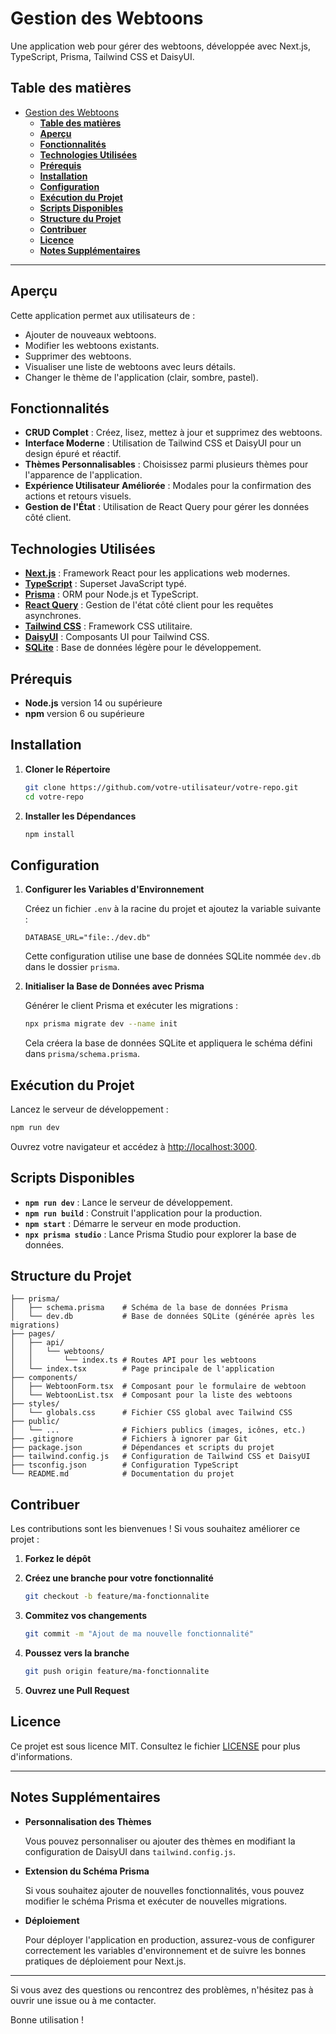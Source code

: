 # Gestion des Webtoons

Une application web pour gérer des webtoons, développée avec Next.js, TypeScript, Prisma, Tailwind CSS et DaisyUI.

## **Table des matières**

- [Gestion des Webtoons](#gestion-des-webtoons)
  - [**Table des matières**](#table-des-matières)
  - [**Aperçu**](#aperçu)
  - [**Fonctionnalités**](#fonctionnalités)
  - [**Technologies Utilisées**](#technologies-utilisées)
  - [**Prérequis**](#prérequis)
  - [**Installation**](#installation)
  - [**Configuration**](#configuration)
  - [**Exécution du Projet**](#exécution-du-projet)
  - [**Scripts Disponibles**](#scripts-disponibles)
  - [**Structure du Projet**](#structure-du-projet)
  - [**Contribuer**](#contribuer)
  - [**Licence**](#licence)
  - [**Notes Supplémentaires**](#notes-supplémentaires)

---

## **Aperçu**

Cette application permet aux utilisateurs de :

- Ajouter de nouveaux webtoons.
- Modifier les webtoons existants.
- Supprimer des webtoons.
- Visualiser une liste de webtoons avec leurs détails.
- Changer le thème de l'application (clair, sombre, pastel).

## **Fonctionnalités**

- **CRUD Complet** : Créez, lisez, mettez à jour et supprimez des webtoons.
- **Interface Moderne** : Utilisation de Tailwind CSS et DaisyUI pour un design épuré et réactif.
- **Thèmes Personnalisables** : Choisissez parmi plusieurs thèmes pour l'apparence de l'application.
- **Expérience Utilisateur Améliorée** : Modales pour la confirmation des actions et retours visuels.
- **Gestion de l'État** : Utilisation de React Query pour gérer les données côté client.

## **Technologies Utilisées**

- **[Next.js](https://nextjs.org/)** : Framework React pour les applications web modernes.
- **[TypeScript](https://www.typescriptlang.org/)** : Superset JavaScript typé.
- **[Prisma](https://www.prisma.io/)** : ORM pour Node.js et TypeScript.
- **[React Query](https://tanstack.com/query/latest/)** : Gestion de l'état côté client pour les requêtes asynchrones.
- **[Tailwind CSS](https://tailwindcss.com/)** : Framework CSS utilitaire.
- **[DaisyUI](https://daisyui.com/)** : Composants UI pour Tailwind CSS.
- **[SQLite](https://www.sqlite.org/index.html)** : Base de données légère pour le développement.

## **Prérequis**

- **Node.js** version 14 ou supérieure
- **npm** version 6 ou supérieure

## **Installation**

1. **Cloner le Répertoire**

   ```bash
   git clone https://github.com/votre-utilisateur/votre-repo.git
   cd votre-repo
   ```

2. **Installer les Dépendances**

   ```bash
   npm install
   ```

## **Configuration**

1. **Configurer les Variables d'Environnement**

   Créez un fichier `.env` à la racine du projet et ajoutez la variable suivante :

   ```env
   DATABASE_URL="file:./dev.db"
   ```

   Cette configuration utilise une base de données SQLite nommée `dev.db` dans le dossier `prisma`.

2. **Initialiser la Base de Données avec Prisma**

   Générer le client Prisma et exécuter les migrations :

   ```bash
   npx prisma migrate dev --name init
   ```

   Cela créera la base de données SQLite et appliquera le schéma défini dans `prisma/schema.prisma`.

## **Exécution du Projet**

Lancez le serveur de développement :

```bash
npm run dev
```

Ouvrez votre navigateur et accédez à [http://localhost:3000](http://localhost:3000).

## **Scripts Disponibles**

- **`npm run dev`** : Lance le serveur de développement.
- **`npm run build`** : Construit l'application pour la production.
- **`npm start`** : Démarre le serveur en mode production.
- **`npx prisma studio`** : Lance Prisma Studio pour explorer la base de données.

## **Structure du Projet**

```
├── prisma/
│   ├── schema.prisma    # Schéma de la base de données Prisma
│   └── dev.db           # Base de données SQLite (générée après les migrations)
├── pages/
│   ├── api/
│   │   └── webtoons/
│   │       └── index.ts # Routes API pour les webtoons
│   └── index.tsx        # Page principale de l'application
├── components/
│   ├── WebtoonForm.tsx  # Composant pour le formulaire de webtoon
│   └── WebtoonList.tsx  # Composant pour la liste des webtoons
├── styles/
│   └── globals.css      # Fichier CSS global avec Tailwind CSS
├── public/
│   └── ...              # Fichiers publics (images, icônes, etc.)
├── .gitignore           # Fichiers à ignorer par Git
├── package.json         # Dépendances et scripts du projet
├── tailwind.config.js   # Configuration de Tailwind CSS et DaisyUI
├── tsconfig.json        # Configuration TypeScript
└── README.md            # Documentation du projet
```

## **Contribuer**

Les contributions sont les bienvenues ! Si vous souhaitez améliorer ce projet :

1. **Forkez le dépôt**
2. **Créez une branche pour votre fonctionnalité**

   ```bash
   git checkout -b feature/ma-fonctionnalite
   ```

3. **Commitez vos changements**

   ```bash
   git commit -m "Ajout de ma nouvelle fonctionnalité"
   ```

4. **Poussez vers la branche**

   ```bash
   git push origin feature/ma-fonctionnalite
   ```

5. **Ouvrez une Pull Request**

## **Licence**

Ce projet est sous licence MIT. Consultez le fichier [LICENSE](LICENSE) pour plus d'informations.

---

## **Notes Supplémentaires**

- **Personnalisation des Thèmes**

  Vous pouvez personnaliser ou ajouter des thèmes en modifiant la configuration de DaisyUI dans `tailwind.config.js`.

- **Extension du Schéma Prisma**

  Si vous souhaitez ajouter de nouvelles fonctionnalités, vous pouvez modifier le schéma Prisma et exécuter de nouvelles migrations.

- **Déploiement**

  Pour déployer l'application en production, assurez-vous de configurer correctement les variables d'environnement et de suivre les bonnes pratiques de déploiement pour Next.js.

---

Si vous avez des questions ou rencontrez des problèmes, n'hésitez pas à ouvrir une issue ou à me contacter.

Bonne utilisation !

